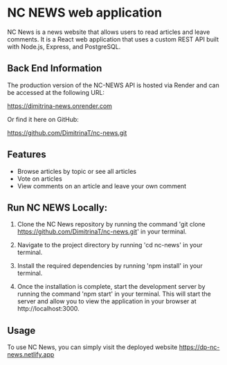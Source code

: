 # NC NEWS web application

NC News is a news website that allows users to read articles and leave comments. It is a React web application that uses a custom REST API built with Node.js, Express, and PostgreSQL.

## Back End Information

The production version of the NC-NEWS API is hosted via Render and can be accessed at the following URL:

https://dimitrina-news.onrender.com

Or find it here on GitHub:

https://github.com/DimitrinaT/nc-news.git

## Features

- Browse articles by topic or see all articles
- Vote on articles
- View comments on an article and leave your own comment

## Run NC NEWS Locally:

1. Clone the NC News repository by running the command 'git clone https://github.com/DimitrinaT/nc-news.git' in your terminal.

2. Navigate to the project directory by running 'cd nc-news' in your terminal.

3. Install the required dependencies by running 'npm install' in your terminal.

4. Once the installation is complete, start the development server by running the command 'npm start' in your terminal. This will start the server and allow you to view the application in your browser at http://localhost:3000.

## Usage

To use NC News, you can simply visit the deployed website https://dp-nc-news.netlify.app
